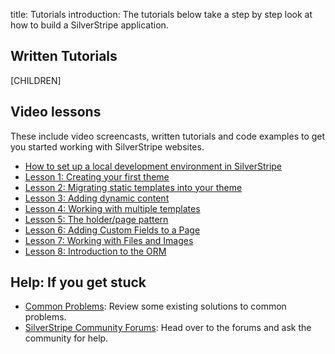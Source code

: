 title: Tutorials
introduction: The tutorials below take a step by step look at how to build a SilverStripe application.

## Written Tutorials

[CHILDREN]

##  Video lessons
These include video screencasts, written tutorials and code examples to get you started working with SilverStripe websites.

* [How to set up a local development environment in SilverStripe](https://vimeo.com/108861537)
* [Lesson 1: Creating your first theme](http://www.silverstripe.org/learn/lessons/lesson-1-creating-your-first-theme/)
* [Lesson 2: Migrating static templates into your theme](http://www.silverstripe.org/learn/lessons/lesson-2-migrating-static-templates-into-your-theme/)
* [Lesson 3: Adding dynamic content](http://www.silverstripe.org/learn/lessons/lesson-3/)
* [Lesson 4: Working with multiple templates](http://www.silverstripe.org/learn/lessons/lesson-4-working-with-multiple-templates/)
* [Lesson 5: The holder/page pattern](http://www.silverstripe.org/learn/lessons/lesson-5-the-holderpage-pattern/)
* [Lesson 6: Adding Custom Fields to a Page](http://www.silverstripe.org/learn/lessons/lesson-6-adding-custom-fields-to-a-page/)
* [Lesson 7: Working with Files and Images](http://www.silverstripe.org/learn/lessons/lesson-7-working-with-files-and-images/)
* [Lesson 8: Introduction to the ORM](http://www.silverstripe.org/learn/lessons/lesson-8-introduction-to-the-orm)


## Help: If you get stuck

 * [Common Problems](/getting_started/installation/common_problems): Review some existing solutions to common problems.
 * [SilverStripe Community Forums](http://www.silverstripe.org/community/forums/): Head over to the forums and ask the community
for help.
